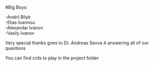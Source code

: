 #Big Boys:  

-Andrii Bilyk  
-Elias Ioannou  
-Alexandar Ivanov  
-Vasily Ivanov  

Very special thanks goes to Dr. Andreas Savva 4 answering all of our questions  

You can find crds to play in the project folder 
    

